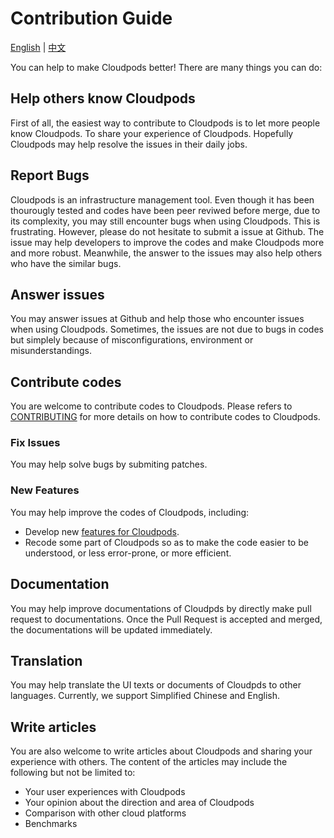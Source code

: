 # Contribution Guide

[English](CONTRIBUTING.md) | [中文](CONTRIBUTING_zh.md)

You can help to make Cloudpods better! There are many things you can do:

## Help others know Cloudpods

First of all, the easiest way to contribute to Cloudpods is to let more people know Cloudpods. To share your experience of Cloudpods. Hopefully Cloudpods may help resolve the issues in their daily jobs.

## Report Bugs

Cloudpods is an infrastructure management tool. Even though it has been thourougly tested and codes have been peer reviwed before merge, due to its complexity, you may still encounter bugs when using Cloudpods. This is frustrating. However, please do not hesitate to submit a issue at Github. The issue may help developers to improve the codes and make Cloudpods more and more robust. Meanwhile, the answer to the issues may also help others who have the similar bugs.

## Answer issues

You may answer issues at Github and help those who encounter issues when using Cloudpods. Sometimes, the issues are not due to bugs in codes but simplely because of misconfigurations, environment or misunderstandings.

## Contribute codes

You are welcome to contribute codes to Cloudpods. Please refers to [CONTRIBUTING](https://www.cloudpods.org/en/docs/development/contrib/) for more details on how to contribute codes to Cloudpods.

### Fix Issues

You may help solve bugs by submiting patches.


### New Features

You may help improve the codes of Cloudpods, including:

* Develop new [features for Cloudpods](https://github.com/yunionio/cloudpods/issues?q=is%3Aopen+is%3Aissue+label%3Afeature).
* Recode some part of Cloudpods so as to make the code easier to be understood, or less error-prone, or more efficient.

## Documentation

You may help improve documentations of Cloudpds by directly make pull request to documentations. Once the Pull Request is accepted and merged, the documentations will be updated immediately.

## Translation

You may help translate the UI texts or documents of Cloudpds to other languages. Currently, we support Simplified Chinese and English.

## Write articles

You are also welcome to write articles about Cloudpods and sharing your experience with others. The content of the articles may include the following but not be limited to:
* Your user experiences with Cloudpods
* Your opinion about the direction and area of Cloudpods
* Comparison with other cloud platforms
* Benchmarks


